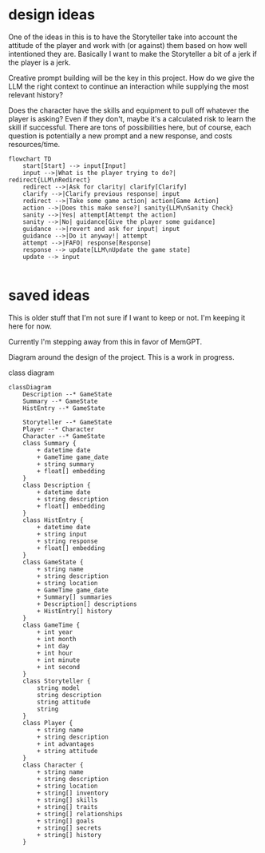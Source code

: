 # design ideas


One of the ideas in this is to have the Storyteller take into account the attitude of the player and work with (or against) them based on how well intentioned they are. Basically I want to make the Storyteller a bit of a jerk if the player is a jerk.

Creative prompt building will be the key in this project. How do we give the LLM the right context to continue an interaction while supplying the most relevant history?

Does the character have the skills and equipment to pull off whatever the player is asking? Even if they don't, maybe it's a calculated risk to learn the skill if successful. There are tons of possibilities here, but of course, each question is potentially a new prompt and a new response, and costs resources/time.

```mermaid
flowchart TD
    start[Start] --> input[Input]
    input -->|What is the player trying to do?| redirect{LLM\nRedirect}
    redirect -->|Ask for clarity| clarify[Clarify]
    clarify -->|Clarify previous response| input
    redirect -->|Take some game action| action[Game Action]
    action -->|Does this make sense?| sanity{LLM\nSanity Check}
    sanity -->|Yes| attempt[Attempt the action]
    sanity -->|No| guidance[Give the player some guidance]
    guidance -->|revert and ask for input| input
    guidance -->|Do it anyway!| attempt
    attempt -->|FAFO| response[Response]
    response --> update[LLM\nUpdate the game state]
    update --> input
    
```


# saved ideas
This is older stuff that I'm not sure if I want to keep or not. I'm keeping it here for now.

Currently I'm stepping away from this in favor of MemGPT.

Diagram around the design of the project. This is a work in progress.

class diagram
```mermaid
classDiagram
    Description --* GameState
    Summary --* GameState
    HistEntry --* GameState

    Storyteller --* GameState
    Player --* Character
    Character --* GameState
    class Summary {
        + datetime date
        + GameTime game_date
        + string summary
        + float[] embedding
    }
    class Description {
        + datetime date
        + string description
        + float[] embedding
    }
    class HistEntry {
        + datetime date
        + string input
        + string response
        + float[] embedding
    }
    class GameState {
        + string name
        + string description
        + string location
        + GameTime game_date
        + Summary[] summaries
        + Description[] descriptions
        + HistEntry[] history
    }
    class GameTime {
        + int year
        + int month
        + int day
        + int hour
        + int minute
        + int second
    }
    class Storyteller {
        string model
        string description
        string attitude
        string 
    }
    class Player {
        + string name
        + string description
        + int advantages
        + string attitude
    }
    class Character {
        + string name
        + string description
        + string location
        + string[] inventory
        + string[] skills
        + string[] traits
        + string[] relationships
        + string[] goals
        + string[] secrets
        + string[] history
    }
```